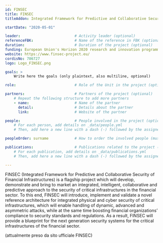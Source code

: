 ```yaml
---
id: FINSEC
title: FINSEC
titleAddon: Integrated Framework for Predictive and Collaborative Security of Financial Infrastructures

startDate: "2020-05-01"

leader:                         # Activity leader (optional)
referenceFBK:                   # Name of the reference in FBK (optional)
duration:                       # Duration of the project (optional)
funding: European Union's Horizon 2020 research and innovation programme (grant agreement No 786727)
website: https://www.finsec-project.eu/
cordisNo: 786727
logo: Logo_FINSEC.png

goals: >
    Write here the goals (only plaintext, also multiline, optional)

role:                           # Role of the Unit in the project (optional)

partners:                       # Partners of the project (optional)
    # Repeat the following structure to add more partners
    - name:                     # Name of the partner
      detail:                   # Details about the partner
      link:                     # Website of the partner

people:                         # People involved in the project (optional)
    # For each person, add details on _data/people.yml
    # Then, add here a new line with a dash (-) followed by the assigned "id"

peopleOrder: surname            # How to order the involved people (must be one of the fields belonging to the "people" structure)

publications:                   # Publications related to the project (optional)
    # For each publication, add details on _data/publications.yml
    # Then, add here a new line with a dash (-) followed by the assigned "id"

---
```


FINSEC (Integrated Framework for Predictive and Collaborative Security of Financial Infrastructures) is a flagship project which will develop, demonstrate and bring to market an integrated, intelligent, collaborative and predictive approach to the security of critical infrastructures in the financial sector. To this end, FINSEC will introduce, implement and validate a novel reference architecture for integrated physical and cyber security of critical infrastructures, which will enable handling of dynamic, advanced and asymmetric attacks, while at the same time boosting financial organizations’ compliance to security standards and regulations. As a result, FINSEC will provide a blueprint for the next generation security systems for the critical infrastructures of the financial sector.

(attualmente preso da sito ufficiale FINSEC)